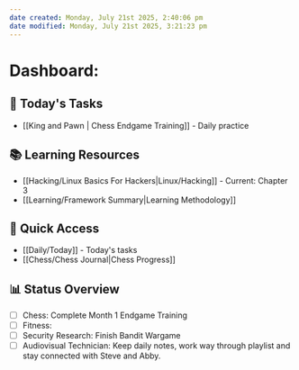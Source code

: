 ```yaml
---
date created: Monday, July 21st 2025, 2:40:06 pm
date modified: Monday, July 21st 2025, 3:21:23 pm
---
```


# Dashboard:

## 🎯 Today's Tasks
- [[King and Pawn | Chess Endgame Training]] - Daily practice
## 📚 Learning Resources
- [[Hacking/Linux Basics For Hackers|Linux/Hacking]] - Current: Chapter 3
- [[Learning/Framework Summary|Learning Methodology]]
## 🏃 Quick Access
- [[Daily/Today]] - Today's tasks
- [[Chess/Chess Journal|Chess Progress]]
## 📊 Status Overview
- [ ] Chess: Complete Month 1 Endgame Training
- [ ] Fitness: 
- [ ] Security Research: Finish Bandit Wargame
- [ ] Audiovisual Technician: Keep daily notes, work way through playlist and stay connected with Steve and Abby.
